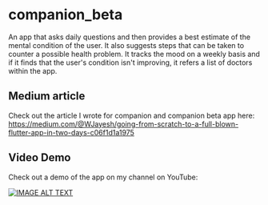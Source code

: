# companion_beta

An app that asks daily questions and then provides a best estimate of the mental condition of the user. It also suggests steps that can be taken to counter a possible health problem. It tracks the mood on a weekly basis and if it finds that the user's condition isn't improving, it refers a list of doctors within the app. 

## Medium article
Check out the article I wrote for companion and companion beta
app here: https://medium.com/@WJayesh/going-from-scratch-to-a-full-blown-flutter-app-in-two-days-c06f1d1a1975

## Video Demo
Check out a demo of the app on my channel on YouTube:

[![IMAGE ALT TEXT](http://img.youtube.com/vi/AdQA9cpkRCk/0.jpg)](http://www.youtube.com/watch?v=AdQA9cpkRCk "Video Title")
